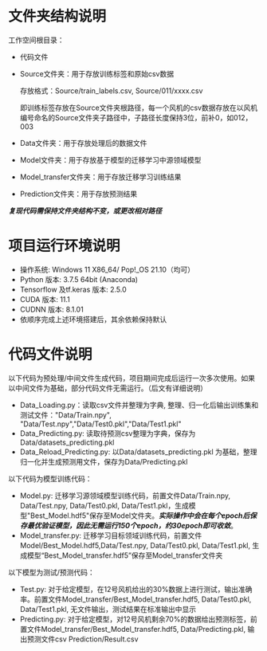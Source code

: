 # 文件夹结构说明

工作空间根目录：

+ 代码文件

+ Source文件夹：用于存放训练标签和原始csv数据

  存放格式：Source/train_labels.csv, Source/011/xxxx.csv

  即训练标签存放在Source文件夹根路径，每一个风机的csv数据存放在以风机编号命名的Source文件夹子路径中，子路径长度保持3位，前补0，如012，003

+ Data文件夹：用于存放处理后的数据文件

+ Model文件夹：用于存放基于模型的迁移学习中源领域模型

+ Model_transfer文件夹：用于存放迁移学习训练结果

+ Prediction文件夹：用于存放预测结果

***复现代码需保持文件夹结构不变，或更改相对路径***

# 项目运行环境说明

+ 操作系统: Windows 11 X86_64/ Pop!_OS 21.10（均可）
+ Python 版本: 3.7.5 64bit (Anaconda)
+ Tensorflow 及tf.keras 版本: 2.5.0
+ CUDA 版本: 11.1
+ CUDNN 版本: 8.1.01
+ 依顺序完成上述环境搭建后，其余依赖保持默认

# 代码文件说明

以下代码为预处理/中间文件生成代码，项目期间完成后运行一次多次使用。如果以中间文件为基础，部分代码文件无需运行。（后文有详细说明）

+ Data_Loading.py：读取csv文件并整理为字典, 整理、归一化后输出训练集和测试文件："Data/Train.npy", "Data/Test.npy","Data/Test0.pkl","Data/Test1.pkl"
+ Data_Predicting.py: 读取待预测csv整理为字典，保存为Data/datasets_predicting.pkl
+ Data_Reload_Predicting.py: 以Data/datasets_predicting.pkl 为基础，整理归一化并生成预测用文件，保存为Data/Predicting.pkl

以下代码为模型训练代码：

+ Model.py: 迁移学习源领域模型训练代码，前置文件Data/Train.npy, Data/Test.npy, Data/Test0.pkl, Data/Test1.pkl，生成模型"Best_Model.hdf5"保存至Model文件夹。***实际操作中会在每个epoch后保存最优验证模型，因此无需运行150个epoch，约30epoch即可收敛***。
+ Model_transfer.py: 迁移学习目标领域训练代码，前置文件Model/Best_Model.hdf5,Data/Test.npy, Data/Test0.pkl, Data/Test1.pkl, 生成模型“Best_Model_transfer.hdf5”保存至Model_transfer文件夹

以下模型为测试/预测代码：

+ Test.py: 对于给定模型，在12号风机给出的30%数据上进行测试，输出准确率。前置文件Model_transfer/Best_Model_transfer.hdf5, Data/Test0.pkl, Data/Test1.pkl, 无文件输出，测试结果在标准输出中显示
+ Predicting.py: 对于给定模型，对12号风机剩余70%的数据给出预测标签，前置文件Model_transfer/Best_Model_transfer.hdf5, Data/Predicting.pkl, 输出预测文件csv Prediction/Result.csv
